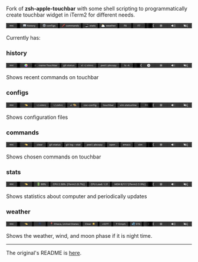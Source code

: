 Fork of **zsh-apple-touchbar** with some shell scripting to programmatically create touchbar widget in iTerm2 for different needs.

![preview](images/mainbar.png)

Currently has:

### history

![preview](images/Touchbar.png)

Shows recent commands on touchbar

### configs

![preview](images/settingbar.png)

Shows configuration files

### commands

![preview](images/commandbar.png)

Shows chosen commands on touchbar

### stats

![preview](images/computerbar.png)

Shows statistics about computer and periodically updates

### weather

![preview](images/weatherbar.png)

Shows the weather, wind, and moon phase if it is night time.

---
The original's README is [here](https://github.com/zsh-users/zsh-apple-touchbar).
